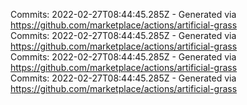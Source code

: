 Commits: 2022-02-27T08:44:45.285Z - Generated via https://github.com/marketplace/actions/artificial-grass
<br>
Commits: 2022-02-27T08:44:45.285Z - Generated via https://github.com/marketplace/actions/artificial-grass
<br>
Commits: 2022-02-27T08:44:45.285Z - Generated via https://github.com/marketplace/actions/artificial-grass
<br>
Commits: 2022-02-27T08:44:45.285Z - Generated via https://github.com/marketplace/actions/artificial-grass
<br>

